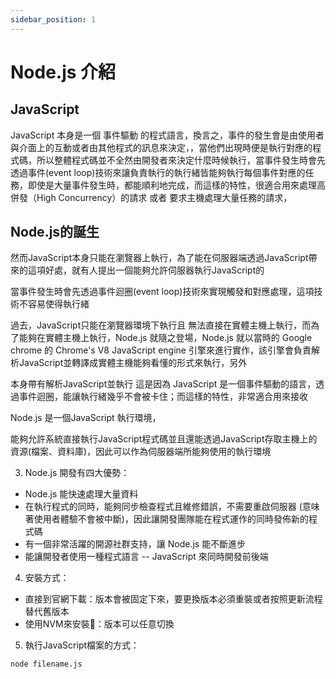 ```yaml
---
sidebar_position: 1
---
```


# Node.js 介紹

## JavaScript

JavaScript 本身是一個 事件驅動 的程式語言，換言之，事件的發生會是由使用者與介面上的互動或者由其他程式的訊息來決定，，當他們出現時便是執行對應的程式碼，所以整體程式碼並不全然由開發者來決定什麼時候執行，當事件發生時會先透過事件(event loop)技術來讓負責執行的執行緒皆能夠執行每個事件對應的任務，即使是大量事件發生時，都能順利地完成，而這樣的特性，很適合用來處理高併發（High Concurrency）的請求 或者 要求主機處理大量任務的請求，

## Node.js的誕生

然而JavaScript本身只能在瀏覽器上執行，為了能在伺服器端透過JavaScript帶來的這項好處，就有人提出一個能夠允許伺服器執行JavaScript的


當事件發生時會先透過事件迴圈(event loop)技術來實現觸發和對應處理，這項技術不容易使得執行緒

過去，JavaScript只能在瀏覽器環境下執行且 
無法直接在實體主機上執行，而為了能夠在實體主機上執行，Node.js 就隨之登場，Node.js 就以當時的 Google chrome 的 Chrome's V8 JavaScript engine 引擎來進行實作，該引擎會負責解析JavaScript並轉譯成實體主機能夠看懂的形式來執行，另外




本身帶有解析JavaScript並執行
這是因為 JavaScript 是一個事件驅動的語言，透過事件迴圈，能讓執行緒幾乎不會被卡住；而這樣的特性，非常適合用來接收

Node.js 是一個JavaScript 執行環境，

能夠允許系統直接執行JavaScript程式碼並且還能透過JavaScript存取主機上的資源(檔案、資料庫)，因此可以作為伺服器端所能夠使用的執行環境






3. Node.js 開發有四大優勢：
 - Node.js 能快速處理大量資料
 - 在執行程式的同時，能夠同步檢查程式且維修錯誤，不需要重啟伺服器 (意味著使用者體驗不會被中斷)，因此讓開發團隊能在程式運作的同時發佈新的程式碼
 - 有一個非常活躍的開源社群支持，讓 Node.js 能不斷進步
 - 能讓開發者使用一種程式語言 -- JavaScript 來同時開發前後端
4. 安裝方式：
 - 直接到官網下載：版本會被固定下來，要更換版本必須重裝或者按照更新流程替代舊版本
 - 使用NVM來安裝：版本可以任意切換
5. 執行JavaScript檔案的方式：
```
node filename.js
```









